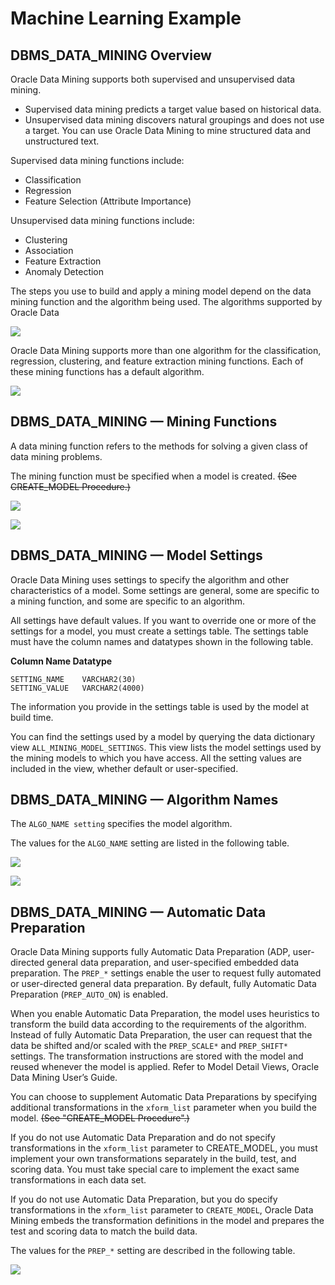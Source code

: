 # Machine Learning Example

## DBMS_DATA_MINING Overview

Oracle Data Mining supports both supervised and unsupervised data mining. 

* Supervised data mining predicts a target value based on historical data. 
* Unsupervised data mining discovers natural groupings and does not use a target. You can use Oracle Data Mining to mine structured data and unstructured text.

Supervised data mining functions include:
* Classification
* Regression
* Feature Selection (Attribute Importance)

Unsupervised data mining functions include:
* Clustering
* Association
* Feature Extraction
* Anomaly Detection

The steps you use to build and apply a mining model depend on the data mining function and the algorithm being used. The algorithms supported by Oracle Data

![](https://github.com/saschahsp/guides_workshops/blob/master/ADW_ML/img/40.PNG)

Oracle Data Mining supports more than one algorithm for the classification, regression, clustering, and feature extraction mining functions. Each of these mining functions has a default algorithm.

![](https://github.com/saschahsp/guides_workshops/blob/master/ADW_ML/img/41.PNG)

## DBMS_DATA_MINING — Mining Functions

A data mining function refers to the methods for solving a given class of data mining problems.

The mining function must be specified when a model is created. ~~(See CREATE_MODEL Procedure.)~~

![](https://github.com/saschahsp/guides_workshops/blob/master/ADW_ML/img/42.PNG)

![](https://github.com/saschahsp/guides_workshops/blob/master/ADW_ML/img/43.PNG)

## DBMS_DATA_MINING — Model Settings

Oracle Data Mining uses settings to specify the algorithm and other characteristics of a model. Some settings are general, some are specific to a mining function, and some are specific to an algorithm.

All settings have default values. If you want to override one or more of the settings for a model, you must create a settings table. The settings table must have the column names and datatypes shown in the following table.

**Column Name Datatype**
```
SETTING_NAME    VARCHAR2(30)
SETTING_VALUE   VARCHAR2(4000)
```

The information you provide in the settings table is used by the model at build time.

You can find the settings used by a model by querying the data dictionary view `ALL_MINING_MODEL_SETTINGS`. This view lists the model settings used by the mining models to which you have access. All the setting values are included in the view,
whether default or user-specified.

## DBMS_DATA_MINING — Algorithm Names

The `ALGO_NAME setting` specifies the model algorithm.

The values for the `ALGO_NAME` setting are listed in the following table.

![](https://github.com/saschahsp/guides_workshops/blob/master/ADW_ML/img/44.PNG)

![](https://github.com/saschahsp/guides_workshops/blob/master/ADW_ML/img/45.PNG)

## DBMS_DATA_MINING — Automatic Data Preparation

Oracle Data Mining supports fully Automatic Data Preparation (ADP, user-directed general data preparation, and user-specified embedded data preparation. The `PREP_*` settings enable the user to request fully automated or user-directed general data preparation. By default, fully Automatic Data Preparation (`PREP_AUTO_ON`) is enabled.

When you enable Automatic Data Preparation, the model uses heuristics to transform the build data according to the requirements of the algorithm. Instead of fully Automatic Data Preparation, the user can request that the data be shifted and/or scaled with the `PREP_SCALE*` and `PREP_SHIFT*` settings. The transformation instructions are stored with the model and reused whenever the model is applied. Refer to Model Detail Views, Oracle Data Mining User’s Guide.

You can choose to supplement Automatic Data Preparations by specifying additional transformations in the `xform_list` parameter when you build the model. ~~(See "CREATE_MODEL Procedure".)~~

If you do not use Automatic Data Preparation and do not specify transformations in the `xform_list` parameter to CREATE_MODEL, you must implement your own transformations separately in the build, test, and scoring data. You must take special care to implement the exact same transformations in each data set.

If you do not use Automatic Data Preparation, but you do specify transformations in the `xform_list` parameter to `CREATE_MODEL`, Oracle Data Mining embeds the transformation definitions in the model and prepares the test and scoring data to match the build data.

The values for the `PREP_*` setting are described in the following table.

![](https://github.com/saschahsp/guides_workshops/blob/master/ADW_ML/img/46.PNG)



